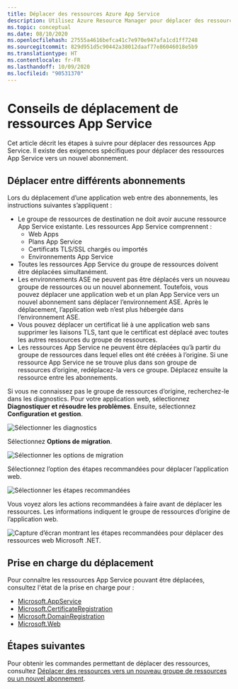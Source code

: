 ```yaml
---
title: Déplacer des ressources Azure App Service
description: Utilisez Azure Resource Manager pour déplacer des ressources App Service vers un nouveau groupe de ressources ou abonnement.
ms.topic: conceptual
ms.date: 08/10/2020
ms.openlocfilehash: 27555a4616befca41c7e970e947afa1cd1ff7248
ms.sourcegitcommit: 829d951d5c90442a38012daaf77e86046018e5b9
ms.translationtype: HT
ms.contentlocale: fr-FR
ms.lasthandoff: 10/09/2020
ms.locfileid: "90531370"
---
```

# <a name="move-guidance-for-app-service-resources"></a>Conseils de déplacement de ressources App Service

Cet article décrit les étapes à suivre pour déplacer des ressources App Service. Il existe des exigences spécifiques pour déplacer des ressources App Service vers un nouvel abonnement.

## <a name="move-across-subscriptions"></a>Déplacer entre différents abonnements

Lors du déplacement d’une application web entre des abonnements, les instructions suivantes s’appliquent :

- Le groupe de ressources de destination ne doit avoir aucune ressource App Service existante. Les ressources App Service comprennent :
    - Web Apps
    - Plans App Service
    - Certificats TLS/SSL chargés ou importés
    - Environnements App Service
- Toutes les ressources App Service du groupe de ressources doivent être déplacées simultanément.
- Les environnements ASE ne peuvent pas être déplacés vers un nouveau groupe de ressources ou un nouvel abonnement. Toutefois, vous pouvez déplacer une application web et un plan App Service vers un nouvel abonnement sans déplacer l’environnement ASE. Après le déplacement, l’application web n’est plus hébergée dans l’environnement ASE.
- Vous pouvez déplacer un certificat lié à une application web sans supprimer les liaisons TLS, tant que le certificat est déplacé avec toutes les autres ressources du groupe de ressources.
- Les ressources App Service ne peuvent être déplacées qu’à partir du groupe de ressources dans lequel elles ont été créées à l’origine. Si une ressource App Service ne se trouve plus dans son groupe de ressources d’origine, redéplacez-la vers ce groupe. Déplacez ensuite la ressource entre les abonnements.

Si vous ne connaissez pas le groupe de ressources d’origine, recherchez-le dans les diagnostics. Pour votre application web, sélectionnez **Diagnostiquer et résoudre les problèmes**. Ensuite, sélectionnez **Configuration et gestion**.

![Sélectionner les diagnostics](./media/app-service-move-limitations/select-diagnostics.png)

Sélectionnez **Options de migration**.

![Sélectionner les options de migration](./media/app-service-move-limitations/select-migration.png)

Sélectionnez l’option des étapes recommandées pour déplacer l’application web.

![Sélectionner les étapes recommandées](./media/app-service-move-limitations/recommended-steps.png)

Vous voyez alors les actions recommandées à faire avant de déplacer les ressources. Les informations indiquent le groupe de ressources d’origine de l’application web.

![Capture d’écran montrant les étapes recommandées pour déplacer des ressources web Microsoft .NET.](./media/app-service-move-limitations/recommendations.png)

## <a name="move-support"></a>Prise en charge du déplacement

Pour connaître les ressources App Service pouvant être déplacées, consultez l'état de la prise en charge pour :

- [Microsoft.AppService](../move-support-resources.md#microsoftappservice)
- [Microsoft.CertificateRegistration](../move-support-resources.md#microsoftcertificateregistration)
- [Microsoft.DomainRegistration](../move-support-resources.md#microsoftdomainregistration)
- [Microsoft.Web](../move-support-resources.md#microsoftweb)

## <a name="next-steps"></a>Étapes suivantes

Pour obtenir les commandes permettant de déplacer des ressources, consultez [Déplacer des ressources vers un nouveau groupe de ressources ou un nouvel abonnement](../move-resource-group-and-subscription.md).

